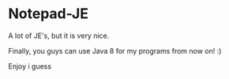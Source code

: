 # Notepad-JE
A lot of JE's, but it is very nice.

Finally, you guys can use Java 8 for my programs from now on! :)

Enjoy i guess
